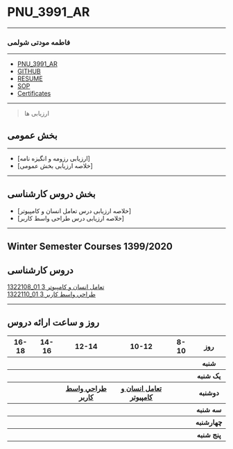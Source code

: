 # PNU_3991_AR
---------

### فاطمه مودتی شولمی
 
---------

- [PNU_3991_AR](https://github.com/fatemehmaveddati/PNU_3991_AR)
- [GITHUB](https://github.com/fatemehmaveddati/)
- [RESUME](https://fatemehmaveddati.github.io/)
- [SOP](https://fatemehmaveddati.github.io/SOP/)
- [Certificates](https://fatemehmaveddati.github.io/certificates/)


-----------------

>ارزیابی ها


## بخش عمومی
--------

- [ارزیابی رزومه و انگیزه نامه]
- [خلاصه ارزیابی بخش عمومی]

--------

## بخش دروس کارشناسی

- [خلاصه ارزیابی درس تعامل انسان و کامپیوتر]
- [خلاصه ارزیابی درس طراحی واسط کاربر]

-----------------

## Winter Semester Courses 1399/2020

## دروس کارشناسی

[1322108_01 تعامل انسان و كامپيوتر 3](https://github.com/fatemehmaveddati/PNU_3991_AR/tree/main/HumanComputerIntraction)
<br>
[1322110_01 طراحي واسط كاربر 3](https://github.com/fatemehmaveddati/PNU_3991_AR/tree/main/UserInterfaceDesign)

--------------
## روز و ساعت ارائه دروس

<table style="width:100%">
  <tr>
    <th >16-18</th>
    <th >14-16</th>
    <th >12-14</th>
    <th>10-12</th>
    <th>8-10</th>
    <th>روز</th>
  </tr>
  <tr>
    <th ></th>
    <th ></th>
    <th ></th>
    <th></th>
    <th></th>
    <th>شنبه</th>
  </tr>
   <tr>
    <th ></th>
    <th ></th>
    <th></th>
    <th></th>
    <th ></th>
    <th>یک شنبه</th>
  </tr>
   <tr>
    <th ></th>
    <th ></th>
    <th ><a  href="https://github.com/AliRazavi-edu/PNU_3991/tree/master/_MSc/SoftwareArchitecture">طراحي واسط كاربر</a></th>
    <th><a  href="https://github.com/AliRazavi-edu/PNU_3991/tree/master/_MSc/SoftwareDevelopmentMethodologies">تعامل انسان و كامپيوتر</a></th>
    <th ></th>   
    <th>دوشنبه</th>
  </tr>
   <tr>
    <th ></th>
    <th ></th>
    <th></th>
    <th></th>
    <th ></th>
    <th>سه شنبه</th>
  </tr>
   <tr>
    <th ></th>
    <th ></th>
    <th></th>
    <th></th>
     <th ></th>
    <th>چهارشنبه</th>
  </tr>
   <tr>
    <th ></th>
     <th ></th>
     <th ></th>
     <th></th>
    <th></th>
    <th>پنج شنبه</th>
  </tr>
</table>
